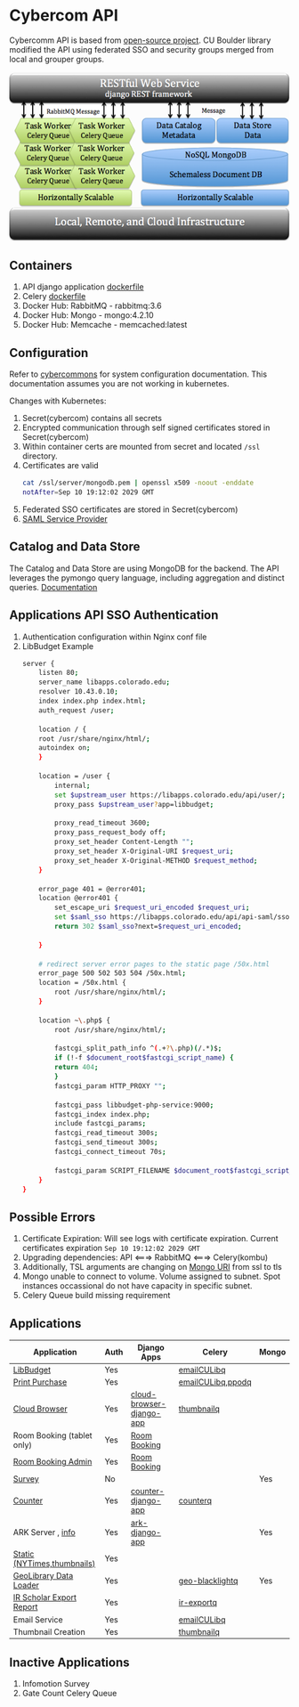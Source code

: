 # Cybercom API

Cybercomm API is based from [open-source project](https://cybercom-docs.readthedocs.io/en/latest/). CU Boulder library modified the API using federated SSO and security groups merged from local and grouper groups.

![Cybercommons](assets/cybercommons.png)

## Containers

1. API django application [dockerfile](https://github.com/culibraries/cybercom-k8s-api/blob/main/dockerfile)
1. Celery [dockerfile](https://github.com/culibraries/cybercom-k8s-api/blob/main/dc_config/images/celery/dockerfile)
1. Docker Hub: RabbitMQ - rabbitmq:3.6
1. Docker Hub: Mongo - mongo:4.2.10
1. Docker Hub: Memcache - memcached:latest

## Configuration

Refer to [cybercommons](https://cybercom-docs.readthedocs.io/en/latest/pages/configuration.html#configuration-files)  for system configuration documentation. This documentation assumes you are not working in kubernetes. 

Changes with Kubernetes:
1. Secret(cybercom) contains all secrets
1. Encrypted communication through self signed certificates stored in Secret(cybercom)
1. Within container certs are mounted from secret and located `/ssl` directory.
1. Certificates are valid
    ```sh
    cat /ssl/server/mongodb.pem | openssl x509 -noout -enddate
    notAfter=Sep 10 19:12:02 2029 GMT
    ```
1. Federated SSO certificates are stored in Secret(cybercom)
1. [SAML Service Provider](https://github.com/culibraries/django-saml2-pro-auth/blob/master/README.md)

## Catalog and Data Store 
The Catalog and Data Store are using MongoDB for the backend. The API leverages the pymongo query language, including aggregation and distinct queries. [Documentation](https://cybercom-docs.readthedocs.io/en/latest/pages/rest_api.html)

## Applications API SSO Authentication

1. Authentication configuration within Nginx conf file
1. LibBudget Example
    ```sh
    server {
        listen 80;
        server_name libapps.colorado.edu;
        resolver 10.43.0.10;
        index index.php index.html;
        auth_request /user;

        location / {
        root /usr/share/nginx/html/;
        autoindex on;
        }

        location = /user {
            internal;
            set $upstream_user https://libapps.colorado.edu/api/user/;
            proxy_pass $upstream_user?app=libbudget;

            proxy_read_timeout 3600;
            proxy_pass_request_body off;
            proxy_set_header Content-Length "";
            proxy_set_header X-Original-URI $request_uri;
            proxy_set_header X-Original-METHOD $request_method;
        }

        error_page 401 = @error401;
        location @error401 {
            set_escape_uri $request_uri_encoded $request_uri;
            set $saml_sso https://libapps.colorado.edu/api/api-saml/sso/saml;
            return 302 $saml_sso?next=$request_uri_encoded;
        
        }

        # redirect server error pages to the static page /50x.html
        error_page 500 502 503 504 /50x.html;
        location = /50x.html {
            root /usr/share/nginx/html/;
        }

        location ~\.php$ {
            root /usr/share/nginx/html/;

            fastcgi_split_path_info ^(.+?\.php)(/.*)$;
            if (!-f $document_root$fastcgi_script_name) {
            return 404;
            }
            fastcgi_param HTTP_PROXY "";

            fastcgi_pass libbudget-php-service:9000;
            fastcgi_index index.php;
            include fastcgi_params;
            fastcgi_read_timeout 300s;
            fastcgi_send_timeout 300s;
            fastcgi_connect_timeout 70s;

            fastcgi_param SCRIPT_FILENAME $document_root$fastcgi_script_name;
        }
    }
    ```

## Possible Errors

1. Certificate Expiration: Will see logs with certificate expiration. Current certificates expiration `Sep 10 19:12:02 2029 GMT`
1. Upgrading dependencies: API <===> RabbitMQ <===> Celery(kombu)
1. Additionally, TSL arguments are changing on [Mongo URI](https://docs.mongodb.com/manual/reference/connection-string/#tls-options) from ssl to tls
1. Mongo unable to connect to volume. Volume assigned to subnet. Spot instances occassional do not have capacity in specific subnet.
1. Celery Queue build missing requirement

## Applications
|Application| Auth | Django Apps| Celery | Mongo|
|-----------|-------|-------|---------|----|
|[LibBudget](https://libapps.colorado.edu/libbudget/)| Yes | |[emailCULibq](https://github.com/culibraries/emailCULibq)||
|[Print Purchase](https://libapps.colorado.edu/printpurchase/)|  Yes | |[emailCULibq](https://github.com/culibraries/emailCULibq),[ppodq](https://github.com/culibraries/ppodq)| |
|[Cloud Browser](https://libapps.colorado.edu/cloud-browser/dashboard)|Yes|[cloud-browser-django-app](https://github.com/culibraries/cloud-browser-django-app)|[thumbnailq](https://github.com/culibraries/thumbnailq) | |
|Room Booking (tablet only)|Yes|[Room Booking](https://github.com/culibraries/room-booking-django-app) | ||
|[Room Booking Admin](https://libapps.colorado.edu/room-booking-admin/#/) |Yes| [Room Booking](https://github.com/culibraries/room-booking-django-app)| ||
|[Survey](https://libapps.colorado.edu/survey)|No|||Yes|
|[Counter](https://libapps.colorado.edu/reports/counter/)|Yes|[counter-django-app](https://github.com/culibraries/counter-django-app)|[counterq](https://github.com/culibraries/counterq)||
|ARK Server , [info](https://arks.org/about/ark-naans-and-systems/)|Yes |[ark-django-app](https://github.com/culibraries/ark-django-app)||Yes|
|[Static (NYTimes,thumbnails)](https://libapps.colorado.edu/static/)| Yes ||||
|[GeoLibrary Data Loader](https://libapps.colorado.edu/geoDataLoader/)|Yes||[geo-blacklightq](https://github.com/culibraries/geo-blacklightq) |Yes|
|[IR Scholar Export Report](https://test-libapps.colorado.edu/api/queue/)| Yes ||[ir-exportq](https://github.com/culibraries/ir-exportq)||
|Email Service|Yes||[emailCULibq](https://github.com/culibraries/emailCULibq)||
|Thumbnail Creation|Yes||[thumbnailq](https://github.com/culibraries/thumbnailq)||


## Inactive Applications

1. Infomotion Survey
1. Gate Count Celery Queue

